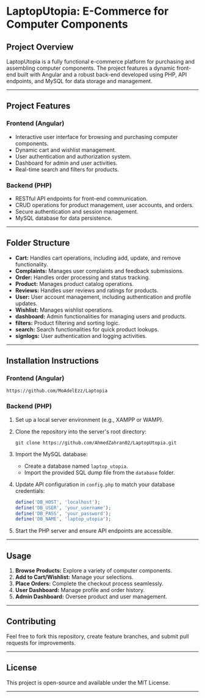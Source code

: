 # **LaptopUtopia: E-Commerce for Computer Components**  

## **Project Overview**  
LaptopUtopia is a fully functional e-commerce platform for purchasing and assembling computer components. The project features a dynamic front-end built with Angular and a robust back-end developed using PHP, API endpoints, and MySQL for data storage and management.

---

## **Project Features**  

### **Frontend (Angular)**  
- Interactive user interface for browsing and purchasing computer components.  
- Dynamic cart and wishlist management.  
- User authentication and authorization system.  
- Dashboard for admin and user activities.  
- Real-time search and filters for products.  

### **Backend (PHP)**  
- RESTful API endpoints for front-end communication.  
- CRUD operations for product management, user accounts, and orders.  
- Secure authentication and session management.  
- MySQL database for data persistence.  

---

## **Folder Structure**  

- **Cart:** Handles cart operations, including add, update, and remove functionality.  
- **Complaints:** Manages user complaints and feedback submissions.  
- **Order:** Handles order processing and status tracking.  
- **Product:** Manages product catalog operations.  
- **Reviews:** Handles user reviews and ratings for products.  
- **User:** User account management, including authentication and profile updates.  
- **Wishlist:** Manages wishlist operations.  
- **dashboard:** Admin functionalities for managing users and products.  
- **filters:** Product filtering and sorting logic.  
- **search:** Search functionalities for quick product lookups.  
- **signlogs:** User authentication and logging activities.  

---

## **Installation Instructions**  

### **Frontend (Angular)**  

```
https://github.com/MoAdelEzz/Laptopia
```

### **Backend (PHP)**  

1. Set up a local server environment (e.g., XAMPP or WAMP).  
2. Clone the repository into the server's root directory:
   ```
   git clone https://github.com/AhmedZahran02/LaptopUtopia.git
   ```
3. Import the MySQL database:
   - Create a database named `laptop_utopia`.  
   - Import the provided SQL dump file from the `database` folder.

4. Update API configuration in `config.php` to match your database credentials:
   ```php
   define('DB_HOST', 'localhost');
   define('DB_USER', 'your_username');
   define('DB_PASS', 'your_password');
   define('DB_NAME', 'laptop_utopia');
   ```
5. Start the PHP server and ensure API endpoints are accessible.

---

## **Usage**  

1. **Browse Products:** Explore a variety of computer components.  
2. **Add to Cart/Wishlist:** Manage your selections.  
3. **Place Orders:** Complete the checkout process seamlessly.  
4. **User Dashboard:** Manage profile and order history.  
5. **Admin Dashboard:** Oversee product and user management.  

---

## **Contributing**  
Feel free to fork this repository, create feature branches, and submit pull requests for improvements.  

---

## **License**  
This project is open-source and available under the MIT License.

---

